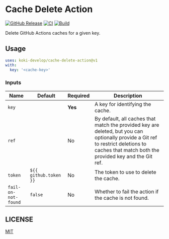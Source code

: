 # Cache Delete Action

[![GitHub Release](https://img.shields.io/github/v/release/koki-develop/cache-delete-action)](https://github.com/koki-develop/cache-delete-action/releases/latest)
[![CI](https://img.shields.io/github/actions/workflow/status/koki-develop/cache-delete-action/ci.yml?branch=main&logo=github&style=flat&label=ci)](https://github.com/koki-develop/cache-delete-action/actions/workflows/ci.yml)
[![Build](https://img.shields.io/github/actions/workflow/status/koki-develop/cache-delete-action/build.yml?branch=main&logo=github&style=flat&label=build)](https://github.com/koki-develop/cache-delete-action/actions/workflows/build.yml)

Delete GitHub Actions caches for a given key.

## Usage

```yaml
uses: koki-develop/cache-delete-action@v1
with:
  key: '<cache-key>'
```

### Inputs

| Name | Default | Required | Description |
| ---- | -------- | -------- | ----------- |
| `key` | | **Yes** | A key for identifying the cache. |
| `ref` | | No | By default, all caches that match the provided key are deleted, but you can optionally provide a Git ref to restrict deletions to caches that match both the provided key and the Git ref. |
| `token` | `${{ github.token }}` | No | The token to use to delete the cache. |
| `fail-on-not-found` | `false` | No | Whether to fail the action if the cache is not found. |

## LICENSE

[MIT](./LICENSE)
